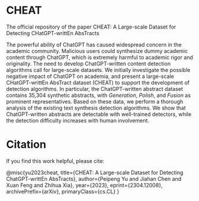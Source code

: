 # CHEAT
The official repository of the paper CHEAT: A Large-scale Dataset for Detecting CHatGPT-writtEn AbsTracts

The powerful ability of ChatGPT has caused widespread concern in the academic community. Malicious users could synthesize dummy academic content through ChatGPT, which is extremely harmful to academic rigor and originality. The need to develop ChatGPT-written content detection algorithms call for large-scale datasets. We initially investigate the possible negative impact of ChatGPT on academia, and present a large-scale CHatGPT-writtEn AbsTract dataset (CHEAT) to support the development of detection algorithms. In particular, the ChatGPT-written abstract dataset contains 35,304 synthetic abstracts, with $Generation$, $Polish$, and $Fusion$ as prominent representatives. Based on these data, we perform a thorough analysis of the existing text synthesis detection algorithms. We show that ChatGPT-written abstracts are detectable with well-trained detectors, while the detection difficulty increases with human involvement.

# Citation
If you find this work helpful, please cite:

@misc{yu2023cheat,
      title={CHEAT: A Large-scale Dataset for Detecting ChatGPT-writtEn AbsTracts}, 
      author={Peipeng Yu and Jiahan Chen and Xuan Feng and Zhihua Xia},
      year={2023},
      eprint={2304.12008},
      archivePrefix={arXiv},
      primaryClass={cs.CL}
}
